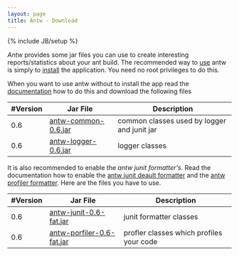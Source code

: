 ```yaml
---
layout: page
title: Antw - Download
---
```

{% include JB/setup %}

*Antw* provides some jar files you can use to create interesting reports/statistics about your ant build.
The recommended way to [use](/documentation/usage/#antw) antw is simply to [install](/documentation/get-remove/#installation) the application. You need no root privileges to do this.

When you want to use antw without to install the app read the [documentation](documentation/usage/#apacheant) how to do this and download the following files

<table class="table">
	<thead>
		<tr>
			<th>#Version</th>
			<th>Jar File</th>
			<th>Description</th>
		</tr>
	</thead>
	<tbody>
		<tr>
			<td>0.6</td>
			<td><a href="https://github.com/downloads/mbauhardt/antw/antw-common-0.6.jar">antw-common-0.6.jar</a></td>
			<td>common classes used by logger and junit jar</td>
		</tr>
		<tr>
			<td>0.6</td>
			<td><a href="https://github.com/downloads/mbauhardt/antw/antw-logger-0.6.jar">antw-logger-0.6.jar</a></td>
			<td>logger classes</td>
		</tr>
	</tbody>
</table>


It is also recommended to enable the *antw junit formatter's*. Read the documentation how to enable the [antw junit deault formatter](/documentation/junit/#defaultformatter) and the [antw profiler formatter](/documentation/junit/#profilerformatter). Here are the files you have to use.

<table class="table">
	<thead>
		<tr>
			<th>#Version</th>
			<th>Jar File</th>
			<th>Description</th>
		</tr>
	</thead>
	<tbody>
		<tr>
			<td>0.6</td>
			<td><a href="https://github.com/downloads/mbauhardt/antw/antw-junit-0.6-fat.jar">antw-junit-0.6-fat.jar</a></td>
			<td>junit formatter classes</td>
		</tr>
		<tr>
			<td>0.6</td>
			<td><a href="https://github.com/downloads/mbauhardt/antw/antw-profiler-0.6-fat.jar">antw-porfiler-0.6-fat.jar</a></td>
			<td>profler classes which profiles your code</td>
		</tr>
	</tbody>
</table>
